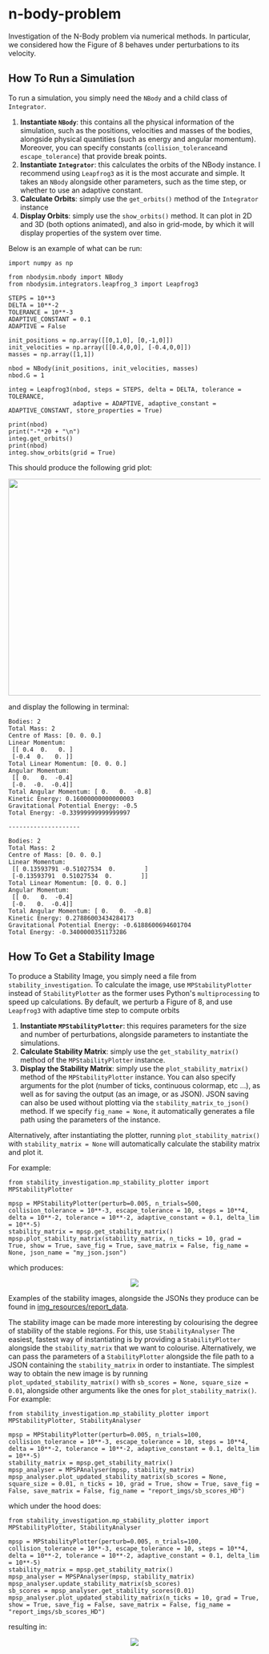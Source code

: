 # n-body-problem
Investigation of the N-Body problem via numerical methods. In particular, we considered how the Figure of 8 behaves under perturbations to its velocity.

## How To Run a Simulation

To run a simulation, you simply need the ```NBody``` and a child class of ```Integrator```.

1) **Instantiate ```NBody```**: this contains all the physical information of the simulation, such as the positions, velocities and masses of the bodies, alongside physical quantities (such as energy and angular momentum). Moreover, you can specify constants (```collision_tolerance```and ```escape_tolerance```) that provide break points.
2) **Instantiate ```Integrator```**: this calculates the orbits of the NBody instance. I recommend using ```Leapfrog3``` as it is the most accurate and simple. It takes an ```NBody``` alongside other parameters, such as the time step, or whether to use an adaptive constant.
3) **Calculate Orbits**: simply use the ```get_orbits()``` method of the ```Integrator``` instance
4) **Display Orbits**: simply use the ```show_orbits()``` method. It can plot in 2D and 3D (both options animated), and also in grid-mode, by which it will display properties of the system over time.

Below is an example of what can be run:

```
import numpy as np

from nbodysim.nbody import NBody
from nbodysim.integrators.leapfrog_3 import Leapfrog3

STEPS = 10**3
DELTA = 10**-2
TOLERANCE = 10**-3
ADAPTIVE_CONSTANT = 0.1
ADAPTIVE = False

init_positions = np.array([[0,1,0], [0,-1,0]])
init_velocities = np.array([[0.4,0,0], [-0.4,0,0]])
masses = np.array([1,1])

nbod = NBody(init_positions, init_velocities, masses)
nbod.G = 1

integ = Leapfrog3(nbod, steps = STEPS, delta = DELTA, tolerance = TOLERANCE, 
                  adaptive = ADAPTIVE, adaptive_constant = ADAPTIVE_CONSTANT, store_properties = True)

print(nbod)
print("-"*20 + "\n")
integ.get_orbits()
print(nbod)
integ.show_orbits(grid = True)
```

This should produce the following grid plot:

<p align = "center"><img src="https://github.com/alv31415/n-body-problem/blob/main/img_resources/test_code_result.png" width = 720 height = 432></p>

and display the following in terminal: 

```
Bodies: 2
Total Mass: 2
Centre of Mass: [0. 0. 0.]
Linear Momentum:
 [[ 0.4  0.   0. ]
 [-0.4  0.   0. ]]
Total Linear Momentum: [0. 0. 0.]
Angular Momentum:
 [[ 0.   0.  -0.4]
 [-0.  -0.  -0.4]]
Total Angular Momentum: [ 0.   0.  -0.8]
Kinetic Energy: 0.16000000000000003
Gravitational Potential Energy: -0.5
Total Energy: -0.33999999999999997

--------------------

Bodies: 2
Total Mass: 2
Centre of Mass: [0. 0. 0.]
Linear Momentum:
 [[ 0.13593791 -0.51027534  0.        ]
 [-0.13593791  0.51027534  0.        ]]
Total Linear Momentum: [0. 0. 0.]
Angular Momentum:
 [[ 0.   0.  -0.4]
 [-0.   0.  -0.4]]
Total Angular Momentum: [ 0.   0.  -0.8]
Kinetic Energy: 0.27886003434284173
Gravitational Potential Energy: -0.6188600694601704
Total Energy: -0.3400000351173286
```

## How To Get a Stability Image

To produce a Stability Image, you simply need a file from ```stability_investigation```. To calculate the image, use ```MPStabilityPlotter``` instead of ```StabilityPlotter``` as the former uses Python's ```multiprocessing``` to speed up calculations. By default, we perturb a Figure of 8, and use ```Leapfrog3``` with adaptive time step to compute orbits

1) **Instantiate ```MPStabilityPlotter```**: this requires parameters for the size and number of perturbations, alongside parameters to instantiate the simulations.
2) **Calculate Stability Matrix**: simply use the ```get_stability_matrix()``` method of the ```MPStabilityPlotter``` instance.
3) **Display the Stability Matrix**: simply use the ```plot_stability_matrix()``` method of the ```MPStabilityPlotter``` instance. You can also specify arguments for the plot (number of ticks, continuous colormap, etc ...), as well as for saving the output (as an image, or as JSON). JSON saving can also be used without plotting via the ```stability_matrix_to_json()``` method. If we specify ```fig_name = None```, it automatically generates a file path using the parameters of the instance.

Alternatively, after instantiating the plotter, running ```plot_stability_matrix()``` with ```stability_matrix = None``` will automatically calculate the stability matrix and plot it.

For example:

```
from stability_investigation.mp_stability_plotter import MPStabilityPlotter

mpsp = MPStabilityPlotter(perturb=0.005, n_trials=500, collision_tolerance = 10**-3, escape_tolerance = 10, steps = 10**4, delta = 10**-2, tolerance = 10**-2, adaptive_constant = 0.1, delta_lim = 10**-5)
stability_matrix = mpsp.get_stability_matrix()
mpsp.plot_stability_matrix(stability_matrix, n_ticks = 10, grad = True, show = True, save_fig = True, save_matrix = False, fig_name = None, json_name = "my_json.json")
```

which produces:

<p align = "center"><img src="https://github.com/alv31415/n-body-problem/blob/main/img_resources/report_data/stability1001-perturb0_005-time100-AC0_1-DL1e-05-ET10-CT0_001-TOL0_01.png"></p>

Examples of the stability images, alongside the JSONs they produce can be found in <a href = "https://github.com/alv31415/n-body-problem/tree/stability-plot/img_resources/report_data">img_resources/report_data</a>.

The stability image can be made more interesting by colourising the degree of stability of the stable regions. For this, use ```StabilityAnalyser```  The easiest, fastest way of instantiating is by providing a ```StabilityPlotter``` alongside the ```stability_matrix``` that we want to colourise. Alternatively, we can pass the parameters of a ```StabilityPlotter``` alongside the file path to a JSON containing the ```stability_matrix``` in order to instantiate. The simplest way to obtain the new image is by running ```plot_updated_stability_matrix()``` with ```sb_scores = None, square_size = 0.01```, alongside other arguments like the ones for ```plot_stability_matrix()```. For example:

```
from stability_investigation.mp_stability_plotter import MPStabilityPlotter, StabilityAnalyser

mpsp = MPStabilityPlotter(perturb=0.005, n_trials=100, collision_tolerance = 10**-3, escape_tolerance = 10, steps = 10**4, delta = 10**-2, tolerance = 10**-2, adaptive_constant = 0.1, delta_lim = 10**-5)
stability_matrix = mpsp.get_stability_matrix()
mpsp_analyser = MPSPAnalyser(mpsp, stability_matrix)
mpsp_analyser.plot_updated_stability_matrix(sb_scores = None, square_size = 0.01, n_ticks = 10, grad = True, show = True, save_fig = False, save_matrix = False, fig_name = "report_imgs/sb_scores_HD")
```

which under the hood does:

```
from stability_investigation.mp_stability_plotter import MPStabilityPlotter, StabilityAnalyser

mpsp = MPStabilityPlotter(perturb=0.005, n_trials=100, collision_tolerance = 10**-3, escape_tolerance = 10, steps = 10**4, delta = 10**-2, tolerance = 10**-2, adaptive_constant = 0.1, delta_lim = 10**-5)
stability_matrix = mpsp.get_stability_matrix()
mpsp_analyser = MPSPAnalyser(mpsp, stability_matrix)
mpsp_analyser.update_stability_matrix(sb_scores)
sb_scores = mpsp_analyser.get_stability_scores(0.01)
mpsp_analyser.plot_updated_stability_matrix(n_ticks = 10, grad = True, show = True, save_fig = False, save_matrix = False, fig_name = "report_imgs/sb_scores_HD")
```

resulting in:

<p align = "center"><img src="https://github.com/alv31415/n-body-problem/blob/main/img_resources/report_data/sb_scores_HD.png"></p>


